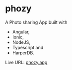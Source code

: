# phozy
A Photo sharing App built with 
- Angular, 
- Ionic,
- NodeJS, 
- Typescript and 
- HarperDB.


Live URL: [phozy.app](https://phozy.vercel.app)
